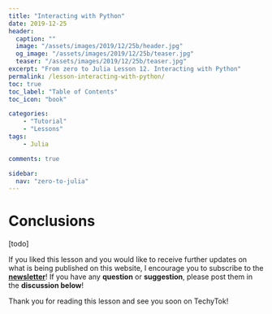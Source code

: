 ```yaml
---
title: "Interacting with Python"
date: 2019-12-25
header:
  caption: ""
  image: "/assets/images/2019/12/25b/header.jpg"
  og_image: "/assets/images/2019/12/25b/teaser.jpg"
  teaser: "/assets/images/2019/12/25b/teaser.jpg"
excerpt: "From zero to Julia Lesson 12. Interacting with Python"
permalink: /lesson-interacting-with-python/
toc: true
toc_label: "Table of Contents"
toc_icon: "book"

categories:
    - "Tutorial"
    - "Lessons"
tags:
    - Julia

comments: true

sidebar:
  nav: "zero-to-julia"
---
```





# Conclusions

[todo]

If you liked this lesson and you would like to receive further updates on what is being published on this website, I encourage you to subscribe to the [**newsletter**]( https://techytok.com/newsletter/ )! If you have any **question** or **suggestion**, please post them in the **discussion below**!

Thank you for reading this lesson and see you soon on TechyTok!
